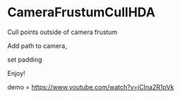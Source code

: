# CameraFrustumCullHDA

Cull points outside of camera frustum

Add path to camera,

set padding

Enjoy!

demo = https://www.youtube.com/watch?v=jCIna2R1pVk
